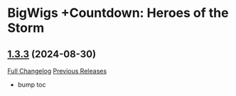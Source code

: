 # BigWigs +Countdown: Heroes of the Storm

## [1.3.3](https://github.com/BigWigsMods/BigWigs_Countdown_HeroesOfTheStorm/tree/1.3.3) (2024-08-30)
[Full Changelog](https://github.com/BigWigsMods/BigWigs_Countdown_HeroesOfTheStorm/compare/1.3.2...1.3.3) [Previous Releases](https://github.com/BigWigsMods/BigWigs_Countdown_HeroesOfTheStorm/releases)

- bump toc  
